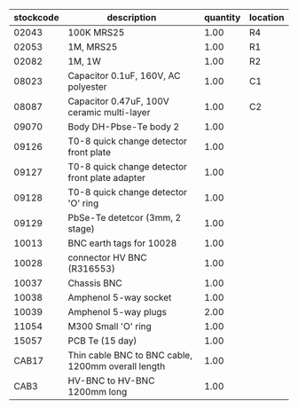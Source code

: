 |stockcode|description|quantity|location|
|---------|-----------|--------|--------|
|02043|100K MRS25|1.00|R4|
|02053|1M, MRS25|1.00|R1|
|02082|1M, 1W|1.00|R2|
|08023|Capacitor 0.1uF, 160V, AC polyester|1.00|C1|
|08087|Capacitor 0.47uF, 100V ceramic multi-layer|1.00|C2|
|09070|Body DH-Pbse-Te body 2|1.00||
|09126|T0-8 quick change detector front plate|1.00||
|09127|T0-8 quick change detector front plate adapter|1.00||
|09128|T0-8 quick change detector 'O' ring|1.00||
|09129|PbSe-Te detetcor (3mm, 2 stage)|1.00||
|10013|BNC earth tags for 10028|1.00||
|10028|connector HV BNC (R316553)|1.00||
|10037|Chassis BNC|1.00||
|10038|Amphenol  5-way socket|1.00||
|10039|Amphenol 5-way plugs|2.00||
|11054|M300 Small 'O' ring|1.00||
|15057|PCB Te  (15 day)|1.00||
|CAB17|Thin cable BNC to BNC cable, 1200mm overall length|1.00||
|CAB3|HV-BNC to HV-BNC 1200mm long|1.00||
